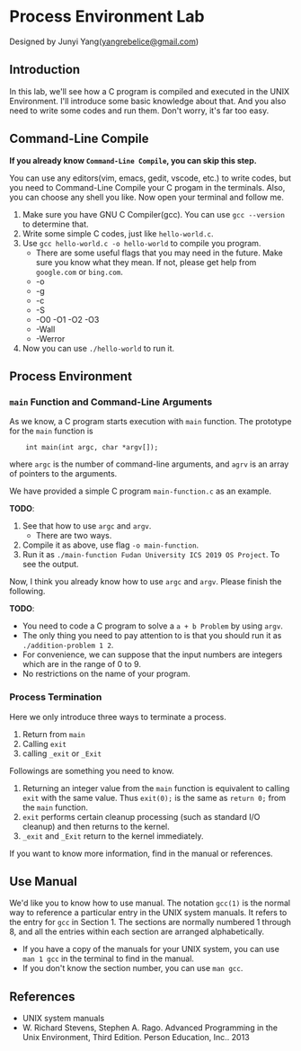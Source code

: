 # Process Environment Lab

Designed by Junyi Yang(yangrebelice@gmail.com)

## Introduction

In this lab, we'll see how a C program is compiled and executed in the UNIX Environment. I'll introduce some basic knowledge about that. And you also need to write some codes and run them. Don't worry, it's far too easy.

## Command-Line Compile

**If you already know `Command-Line Compile`, you can skip this step.**

You can use any editors(vim, emacs, gedit, vscode, etc.) to write codes, but you need to Command-Line Compile your C progam in the terminals. Also, you can choose any shell you like. Now open your terminal and follow me.

1. Make sure you have GNU C Compiler(gcc). You can use `gcc --version` to determine that.
2. Write some simple C codes, just like `hello-world.c`.
3. Use `gcc hello-world.c -o hello-world` to compile you program.
	- There are some useful flags that you may need in the future. Make sure you know what they mean. If not, please get help from `google.com` or `bing.com`.
	- -o
	- -g
	- -c
	- -S
	- -O0 -O1 -O2 -O3
	- -Wall
	- -Werror
4. Now you can use `./hello-world` to run it.

## Process Environment

### `main` Function and Command-Line Arguments

As we know, a C program starts execution with `main` function. The prototype for the `main` function is
```
	int main(int argc, char *argv[]);
```
where `argc` is the number of command-line arguments, and `agrv` is an array of pointers to the arguments.

We have provided a simple C program `main-function.c` as an example. 

**TODO**:
1. See that how to use `argc` and `argv`.
	- There are two ways.
2. Compile it as above, use flag `-o main-function`.
3. Run it as `./main-function Fudan University ICS 2019 OS Project`. To see the output.

Now, I think you already know how to use `argc` and `argv`. Please finish the following.

**TODO**:
- You need to code a C program to solve a `a + b Problem` by using `argv`. 
- The only thing you need to pay attention to is that you should run it as `./addition-problem 1 2`.
- For convenience, we can suppose that the input numbers are integers which are in the range of 0 to 9. 
- No restrictions on the name of your program.

### Process Termination

Here we only introduce three ways to terminate a process.

1. Return from `main`
2. Calling `exit`
3. calling `_exit` or `_Exit`

Followings are something you need to know.

1. Returning an integer value from the `main` function is equivalent to calling `exit` with the same value. Thus `exit(0);` is the same as `return 0;` from the `main` function.
2. `exit` performs certain cleanup processing (such as standard I/O cleanup) and then returns to the kernel.
3. `_exit` and `_Exit` return to the kernel immediately.

If you want to know more information, find in the manual or references.

## Use Manual

We'd like you to know how to use manual.
The notation `gcc(1)` is the normal way to reference a particular entry in the UNIX system manuals. It refers to the entry for `gcc` in Section 1. The sections are normally numbered 1 through 8, and all the entries within each section are arranged alphabetically.

- If you have a copy of the manuals for your UNIX system, you can use `man 1 gcc` in the terminal to find in the manual.
- If you don't know the section number, you can use `man gcc`.

## References

- UNIX system manuals
- W. Richard Stevens, Stephen A. Rago. Advanced Programming in the Unix Environment, Third Edition. Person Education, Inc.. 2013
